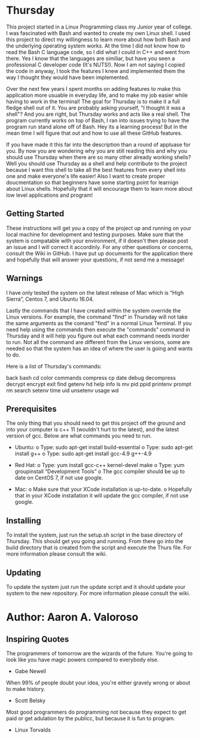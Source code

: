 # Thursday

This project started in a Linux Programming class my Junior year of college. I was fascinated with Bash and wanted to create my own Linux shell. I used this project to direct my willingness to learn more about how both Bash and the underlying operating system works. At the time I did not know how to read the Bash C language code, so I did what I could in C++ and went from there. Yes I know that the languages are similiar, but have you seen a professional C developer code (It's NUTS!). Now I am not saying I copied the code in anyway, I took the features I knew and implemented them the way I thought they would have been implemented.

Over the next few years I spent months on adding features to make this application more usuable in everyday life, and to make my job easier while having to work in the terminal! The goal for Thursday is to make it a full fledge shell out of it. You are probably asking yourself, "I thought it was a shell"? And you are right, but Thursday works and acts like a real shell. The program currently works on top of Bash, I ran into issues trying to have the program run stand alone off of Bash. Hey its a learning process! But in the mean time I will figure that out and how to use all these GitHub features.

If you have made it this far into the description than a round of appluase for you. By now you are wondering why you are still reading this and why you should use Thursday when there are so many other already working shells? Well you should use Thursday as a shell and help contribute to the project because I want this shell to take all the best features from every shell into one and make everyone's life easier! Also I want to create proper doucmentation so that beginners have some starting point for learnign about Linux shells. Hopefully that it will encourage them to learn more about low level applications and program!

## Getting Started

These instructions will get you a copy of the project up and running on your local machine for development and testing purposes. Make sure that the system is compatable with your environment, if it doesn't then please post an issue and I will correct it accordinly. For any other questions or concerns, consult the Wiki in GitHub. I have put up documents for the application there and hopefully that will answer your questions, if not send me a message!

## Warnings

I have only tested the system on the latest release of Mac which is “High Sierra”, Centos 7, and Ubuntu 16.04. 

Lastly the commands that I have created within the system override the Linux versions. For example, the command "find" in Thursday will not take the same arguments as the comand "find" in a normal Linux Terminal. If you need help using the commands then execute the "commands" command in Thursday and it will help you figure out what each command needs inorder to run. Not all the command are different from the Linux versions, some are needed so that the system has an idea of where the user is going and wants to do.

Here is a list of Thursday's commands:

back
bash
cd
color
commands
compress
cp
date
debug
decompress
decrypt
encrypt
exit
find
getenv
hd
help
info
ls
mv
pid
ppid
printenv
prompt
rm
search
setenv
time
uid
unsetenv
usage
wd

## Prerequisites

The only thing that you should need to get this project off the ground and into your computer is c++ 11 (wouldn't hurt to the latest), and the latest version of gcc. Below are what commands you need to run.

-	Ubuntu: 
o	Type: sudo apt-get install build-essential 
o	Type: sudo apt-get install g++
o	Type: sudo apt-get install gcc-4.9 g++-4.9

-	Red Hat: 
o	Type: yum install gcc-c++ kernel-devel make
o	Type: yum groupinstall “Development Tools”
o	The gcc compiler should be up to date on CentOS 7, if not use google.

-	Mac:
o	Make sure that your XCode installation is up-to-date. 
o	Hopefully that in your XCode installation it will update the gcc compiler, if not use google.

## Installing

To install the system, just run the setup.sh script in the base directory of Thursday. This should get you going and running. From there go into the build directory that is created from the script and execute the Thurs file. For more information please consult the wiki.


## Updating

To update the system just run the update script and it should update your system to the new repository. For more information please consult the wiki.


# Author: Aaron A. Valoroso


## Inspiring Quotes

 The programmers of tomorrow are the wizards of the future. You're going to look like you have magic  powers compared to everybody else.
 
 - Gabe Newell
   
  When 99% of people doubt your idea, you're either gravely wrong or about to make history.
  
   - Scott Belsky

  Most good programmers do programming not because they expect to get paid or get adulation by the publicc, but because it is fun to       program.

   - Linux Torvalds
